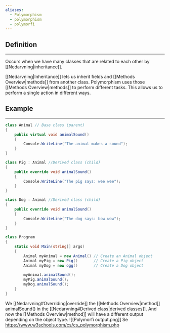 ```yaml
---
aliases:
  - Polymorphism
  - polymorphism
  - polymorfi
---
```

## Definition
---
Occurs when we have many classes that are related to each other by [[Nedarvning|inheritance]].

[[Nedarvning|Inheritance]] lets us inherit fields and [[Methods Overview|methods]] from another class. Polymorphism uses those [[Methods Overview|methods]] to perform different tasks. This allows us to perform a single action in different ways.

## Example
---
```csharp
class Animal // Base class (parent) 
{
	public virtual void animalSound()
	{
		Console.WriteLine("The animal makes a sound");
	}
}

class Pig : Animal //Derived class (child)
{
	public override void animalSound() 
	{
		Console.WriteLine("The pig says: wee wee");
	}
}

class Dog : Animal //Derived class (child)
{
	public override void animalSound() 
	{
		Console.WriteLine("The dog says: bow wow");
	}
}

class Program
{
	static void Main(string[] args) 
	{
		Animal myAnimal = new Animal() // Create an Animal object
		Animal myPig = new Pig()       // Create a Pig object
		Animal myDog = new ogg()       // Create a Dog object
		
		myAnimal.animalSound();
		myPig.animalSound();
		myDog.animalSound();
	}
}
```
We [[Nedarvning#Overriding|override]] the [[Methods Overview|method]] animalSound() in the [[Nedarvning#Derived class|derived classes]]. And now the [[Methods Overview|method]] will have a different output depending on the object type. 
![[Polymorfi output.png]]
Se https://www.w3schools.com/cs/cs_polymorphism.php